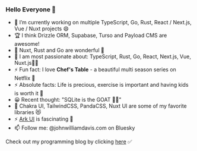 ### Hello Everyone 👋

- 🔭 I’m currently working on multiple TypeScript, Go, Rust, React / Next.js, Vue / Nuxt projects 😄
- 🏆 I think Drizzle ORM, Supabase, Turso and Payload CMS are awesome!
- 🌱 Nuxt, Rust and Go are wonderful 💯
- 💬 I am most passionate about: TypeScript, Rust, Go, React, Next.js, Vue, Nuxt.js🤹‍♂️
- ⚡ Fun fact: I love **Chef's Table** - a beautiful multi season series on Netflix 🎥
- ⚡ Absolute facts: Life is precious, exercise is important and having kids is worth it 💯
- 😀 Recent thought: "SQLite is the GOAT 🏂🏼"
- 🎨 Chakra UI, TailwindCSS, PandaCSS, Nuxt UI are some of my favorite libraries 😻
- ⚡ [Ark UI](https://ark-ui.com/) is fascinating 💯
- 📫 Follow me: @johnwilliamdavis.com on Bluesky

Check out my programming blog by clicking [here](https://comfortablefeelingdumb.com) ✅
